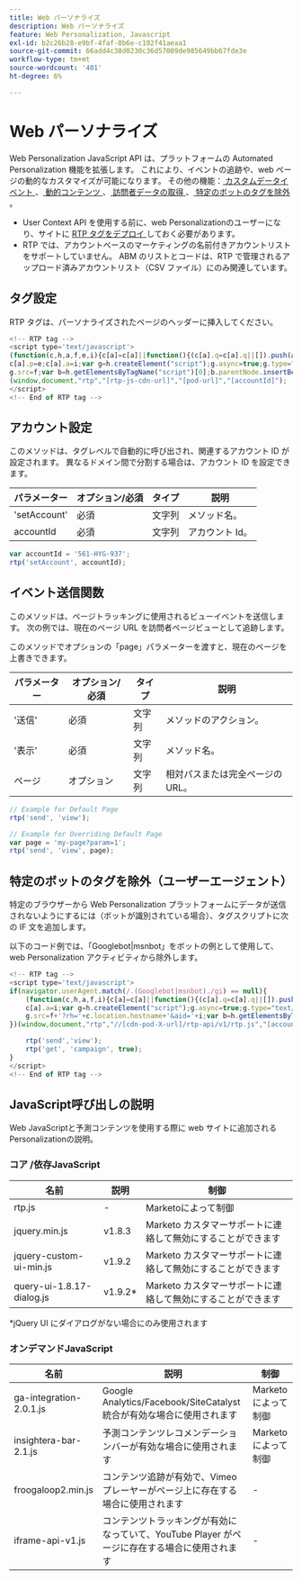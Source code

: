 ```yaml
---
title: Web パーソナライズ
description: Web パーソナライズ
feature: Web Personalization, Javascript
exl-id: b2c26b28-e9bf-4faf-8b6e-c102f41aeaa1
source-git-commit: 66add4c38d0230c36d57009de985649bb67fde3e
workflow-type: tm+mt
source-wordcount: '401'
ht-degree: 6%

---
```


# Web パーソナライズ

Web Personalization JavaScript API は、プラットフォームの Automated Personalization 機能を拡張します。 これにより、イベントの追跡や、web ページの動的なカスタマイズが可能になります。 その他の機能：[ カスタムデータイベント ](custom-data-events.md)、[ 動的コンテンツ ](web-personalization.md)、[ 訪問者データの取得 ](get-visitor-data.md)、[ 特定のボットのタグを除外 ](#exclude_tag_for_specific_bots)。

- User Context API を使用する前に、web Personalizationのユーザーになり、サイトに [RTP タグをデプロイ ](https://experienceleague.adobe.com/ja/docs/marketo/using/product-docs/web-personalization/rtp-tag-implementation/deploy-the-rtp-javascript) しておく必要があります。
- RTP では、アカウントベースのマーケティングの名前付きアカウントリストをサポートしていません。 ABM のリストとコードは、RTP で管理されるアップロード済みアカウントリスト（CSV ファイル）にのみ関連しています。

## タグ設定

RTP タグは、パーソナライズされたページのヘッダーに挿入してください。

```javascript
<!-- RTP tag --> 
<script type='text/javascript'>
(function(c,h,a,f,e,i){c[a]=c[a]||function(){(c[a].q=c[a].q||[]).push(arguments)};
c[a].p=e;c[a].a=i;var g=h.createElement("script");g.async=true;g.type="text/javascript";
g.src=f;var b=h.getElementsByTagName("script")[0];b.parentNode.insertBefore(g,b)})
(window,document,"rtp","[rtp-js-cdn-url]","[pod-url]","[accountId]");
</script>
<!-- End of RTP tag -->
```

## アカウント設定

このメソッドは、タグレベルで自動的に呼び出され、関連するアカウント ID が設定されます。 異なるドメイン間で分割する場合は、アカウント ID を設定できます。

| パラメーター | オプション/必須 | タイプ | 説明 |
|--------------|-------------------|--------|--------------|
| &#39;setAccount&#39; | 必須 | 文字列 | メソッド名。 |
| accountId | 必須 | 文字列 | アカウント Id。 |


```javascript
var accountId = '561-HYG-937';
rtp('setAccount', accountId);
```

## イベント送信関数

このメソッドは、ページトラッキングに使用されるビューイベントを送信します。 次の例では、現在のページ URL を訪問者ページビューとして追跡します。

このメソッドでオプションの「page」パラメーターを渡すと、現在のページを上書きできます。

| パラメーター | オプション/必須 | タイプ | 説明 |
|-----------|-------------------|--------|---------------------------------|
| &#39;送信&#39; | 必須 | 文字列 | メソッドのアクション。 |
| &#39;表示&#39; | 必須 | 文字列 | メソッド名。 |
| ページ | オプション | 文字列 | 相対パスまたは完全ページの URL。 |


```javascript
// Example for Default Page
rtp('send', 'view');

// Example for Overriding Default Page
var page = 'my-page?param=1';
rtp('send', 'view', page);
```

## 特定のボットのタグを除外（ユーザーエージェント）

特定のブラウザーから Web Personalization プラットフォームにデータが送信されないようにするには（ボットが識別されている場合）、タグスクリプトに次の IF 文を追加します。

以下のコード例では、「Googlebot|msnbot」をボットの例として使用して、web Personalization アクティビティから除外します。

```javascript
<!-- RTP tag --> 
<script type='text/javascript'>
if(navigator.userAgent.match(/.(Googlebot|msnbot)./gi) == null){
    (function(c,h,a,f,i){c[a]=c[a]||function(){(c[a].q=c[a].q||[]).push(arguments)};
    c[a].a=i;var g=h.createElement("script");g.async=true;g.type="text/javascript";
    g.src=f+'?rh='+c.location.hostname+'&aid='+i;var b=h.getElementsByTagName("script")[0];b.parentNode.insertBefore(g,b);
})(window,document,"rtp","//[cdn-pod-X-url]/rtp-api/v1/rtp.js","[accountId]");

    rtp('send','view');
    rtp('get', 'campaign', true);
}
</script>
<!-- End of RTP tag -->
```

## JavaScript呼び出しの説明

Web JavaScriptと予測コンテンツを使用する際に web サイトに追加されるPersonalizationの説明。

### コア /依存JavaScript

| 名前 | 説明 | 制御 |
|---------------------------|-------------|--------------------------------------------------------|
| rtp.js | - | Marketoによって制御 |
| jquery.min.js | v1.8.3 | Marketo カスタマーサポートに連絡して無効にすることができます |
| jquery-custom-ui-min.js | v1.9.2 | Marketo カスタマーサポートに連絡して無効にすることができます |
| query-ui-1.8.17-dialog.js | v1.9.2* | Marketo カスタマーサポートに連絡して無効にすることができます |


*jQuery UI にダイアログがない場合にのみ使用されます

### オンデマンドJavaScript

| 名前 | 説明 | 制御 |
|-------------------------|-----------------------------------------------------------------------|-----------------------|
| ga-integration-2.0.1.js | Google Analytics/Facebook/SiteCatalyst統合が有効な場合に使用されます | Marketoによって制御 |
| insightera-bar-2.1.js | 予測コンテンツレコメンデーションバーが有効な場合に使用されます | Marketoによって制御 |
| froogaloop2.min.js | コンテンツ追跡が有効で、Vimeo プレーヤーがページ上に存在する場合に使用されます | - |
| iframe-api-v1.js | コンテンツトラッキングが有効になっていて、YouTube Player がページに存在する場合に使用されます | - |

